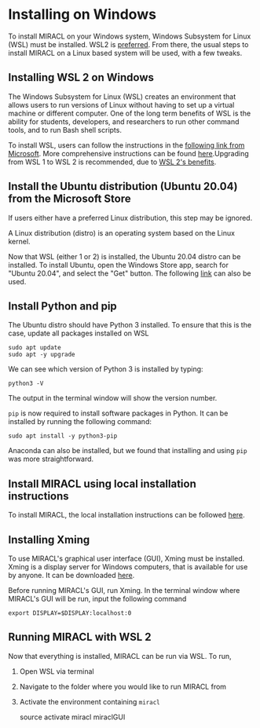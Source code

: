 # Installing on Windows

To install MIRACL on your Windows system, Windows Subsystem for Linux (WSL) must be installed. WSL2 is [preferred](https://docs.microsoft.com/en-us/windows/wsl/compare-versions). From there, the usual steps to install MIRACL on a Linux based system will be used, with a few tweaks.

## Installing WSL 2 on Windows
The Windows Subsystem for Linux (WSL) creates an environment that allows users to run versions of Linux without having to set up a virtual machine or different computer. One of the long term benefits of WSL is the ability for students, developers, and researchers to run other command tools, and to run Bash shell scripts.

To install WSL, users can follow the instructions in the [following link from Microsoft](https://docs.microsoft.com/en-us/windows/wsl/install). More comprehensive instructions can be found [here](https://www.windowscentral.com/install-windows-subsystem-linux-windows-10).Upgrading from WSL 1 to WSL 2 is recommended, due to [WSL 2's benefits](https://docs.microsoft.com/en-us/windows/wsl/compare-versions).

## Install the Ubuntu distribution (Ubuntu 20.04) from the Microsoft Store
If users either have a preferred Linux distribution, this step may be ignored.

A Linux distribution (distro) is an operating system based on the Linux kernel.

Now that WSL (either 1 or 2) is installed, the Ubuntu 20.04 distro can be installed. To install Ubuntu, open the Windows Store app, search for "Ubuntu 20.04", and select the "Get" button. The following [link](https://www.microsoft.com/en-gb/p/ubuntu-2004-lts/9n6svws3rx71) can also be used.

## Install Python and pip

The Ubuntu distro should have Python 3 installed. To ensure that this is the case, update all packages installed on WSL

    sudo apt update
    sudo apt -y upgrade

We can see which version of Python 3 is installed by typing:

    python3 -V

The output in the terminal window will show the version number.

`pip` is now required to install software packages in Python. It can be installed by running the following command:

    sudo apt install -y python3-pip

Anaconda can also be installed, but we found that installing and using `pip` was more straightforward.

## Install MIRACL using local installation instructions

To install MIRACL, the local installation instructions can be followed [here](install-local.md).

## Installing Xming

To use MIRACL's graphical user interface (GUI), Xming must be installed. Xming is a display server for Windows computers, that is available for use by anyone. It can be downloaded [here](https://www.google.com/url?q=https://sourceforge.net/projects/xming/&source=gmail&ust=1641769602186000&usg=AOvVaw2MoTURhTsyCk_-56M3Qljj).

Before running MIRACL's GUI, run Xming. In the terminal window where MIRACL's GUI will be run, input the following command

    export DISPLAY=$DISPLAY:localhost:0

## Running MIRACL with WSL 2

Now that everything is installed, MIRACL can be run via WSL. To run,

1. Open WSL via terminal
2. Navigate to the folder where you would like to run MIRACL from
3. Activate the environment containing `miracl`

    source activate miracl
    miraclGUI
